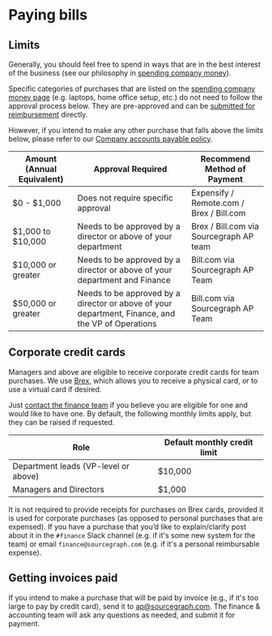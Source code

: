 # Paying bills

## Limits

Generally, you should feel free to spend in ways that are in the best interest of the business (see our philosophy in [spending company money](../../people-ops/spending-company-money.md)).

Specific categories of purchases that are listed on the [spending company money page](../../people-ops/spending-company-money.md) (e.g. laptops, home office setup, etc.) do not need to follow the approval process below. They are pre-approved and can be [submitted for reimbursement](expenses.md) directly.

However, if you intend to make any other purchase that falls above the limits below, please refer to our [Company accounts payable policy](ap.md).

|Amount (Annual Equivalent)|Approval Required|Recommend Method of Payment|
|---|---|---|
|$0 - $1,000|Does not require specific approval|Expensify / Remote.com / Brex / Bill.com|
|$1,000 to $10,000|Needs to be approved by a director or above of your department|Brex / Bill.com via Sourcegraph AP team|
|$10,000 or greater|Needs to be approved by a director or above of your department and Finance|Bill.com via Sourcegraph AP Team|
|$50,000 or greater|Needs to be approved by a director or above of your department, Finance, and the VP of Operations|Bill.com via Sourcegraph AP Team|

## Corporate credit cards

Managers and above are eligible to receive corporate credit cards for team purchases. We use [Brex](https://brex.com), which allows you to receive a physical card, or to use a virtual card if desired.

Just [contact the finance team](index.md#contact) if you believe you are eligible for one and would like to have one. By default, the following monthly limits apply, but they can be raised if requested.

|Role|Default monthly credit limit|
|---|---|
|Department leads (VP-level or above)|$10,000|
|Managers and Directors|$1,000|

It is not required to provide receipts for purchases on Brex cards, provided it is used for corporate purchases (as opposed to personal purchases that are expensed).
If you have a purchase that you’d like to explain/clarify post about it in the `#finance` Slack channel (e.g. if it's some new system for the team) or email `finance@sourcegraph.com` (e.g. if it's a personal reimbursable expense).

## Getting invoices paid

If you intend to make a purchase that will be paid by invoice (e.g., if it's too large to pay by credit card), send it to [ap@sourcegraph.com](mailto:ap@sourcegraph.com). The finance & accounting team will ask any questions as needed, and submit it for payment.
